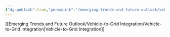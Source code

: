 ```yaml
---
{"dg-publish":true,"permalink":"/emerging-trends-and-future-outlook/vehicle-to-grid-integration/bidirectional-charging/"}
---
```


[[Emerging Trends and Future Outlook/Vehicle-to-Grid Integration/Vehicle-to-Grid Integration\|Vehicle-to-Grid Integration]]

